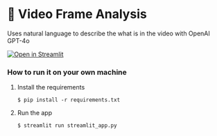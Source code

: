 # 🎈 Video Frame Analysis 

Uses natural language to describe the what is in the video with OpenAI GPT-4o

[![Open in Streamlit](https://static.streamlit.io/badges/streamlit_badge_black_white.svg)](https://video-vision.streamlit.app/)

### How to run it on your own machine

1. Install the requirements

   ```
   $ pip install -r requirements.txt
   ```

2. Run the app

   ```
   $ streamlit run streamlit_app.py
   ```

